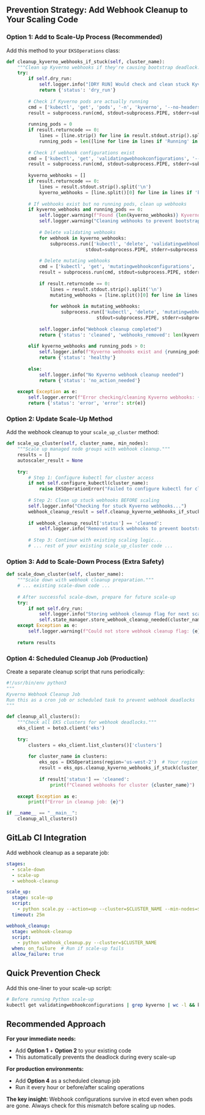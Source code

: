 ## **Prevention Strategy: Add Webhook Cleanup to Your Scaling Code**

### **Option 1: Add to Scale-Up Process (Recommended)**

Add this method to your `EKSOperations` class:

```python
def cleanup_kyverno_webhooks_if_stuck(self, cluster_name):
    """Clean up Kyverno webhooks if they're causing bootstrap deadlock."""
    try:
        if self.dry_run:
            self.logger.info("[DRY RUN] Would check and clean stuck Kyverno webhooks")
            return {'status': 'dry_run'}
        
        # Check if Kyverno pods are actually running
        cmd = ['kubectl', 'get', 'pods', '-n', 'kyverno', '--no-headers']
        result = subprocess.run(cmd, stdout=subprocess.PIPE, stderr=subprocess.PIPE, universal_newlines=True)
        
        running_pods = 0
        if result.returncode == 0:
            lines = [line.strip() for line in result.stdout.strip().split('\n') if line.strip()]
            running_pods = len([line for line in lines if 'Running' in line])
        
        # Check if webhook configurations exist
        cmd = ['kubectl', 'get', 'validatingwebhookconfigurations', '--no-headers']
        result = subprocess.run(cmd, stdout=subprocess.PIPE, stderr=subprocess.PIPE, universal_newlines=True)
        
        kyverno_webhooks = []
        if result.returncode == 0:
            lines = result.stdout.strip().split('\n')
            kyverno_webhooks = [line.split()[0] for line in lines if 'kyverno' in line.lower()]
        
        # If webhooks exist but no running pods, clean up webhooks
        if kyverno_webhooks and running_pods == 0:
            self.logger.warning(f"Found {len(kyverno_webhooks)} Kyverno webhooks but {running_pods} running pods")
            self.logger.warning("Cleaning webhooks to prevent bootstrap deadlock")
            
            # Delete validating webhooks
            for webhook in kyverno_webhooks:
                subprocess.run(['kubectl', 'delete', 'validatingwebhookconfigurations', webhook, '--ignore-not-found=true'],
                             stdout=subprocess.PIPE, stderr=subprocess.PIPE, universal_newlines=True)
            
            # Delete mutating webhooks
            cmd = ['kubectl', 'get', 'mutatingwebhookconfigurations', '--no-headers']
            result = subprocess.run(cmd, stdout=subprocess.PIPE, stderr=subprocess.PIPE, universal_newlines=True)
            
            if result.returncode == 0:
                lines = result.stdout.strip().split('\n')
                mutating_webhooks = [line.split()[0] for line in lines if 'kyverno' in line.lower()]
                
                for webhook in mutating_webhooks:
                    subprocess.run(['kubectl', 'delete', 'mutatingwebhookconfigurations', webhook, '--ignore-not-found=true'],
                                 stdout=subprocess.PIPE, stderr=subprocess.PIPE, universal_newlines=True)
            
            self.logger.info("Webhook cleanup completed")
            return {'status': 'cleaned', 'webhooks_removed': len(kyverno_webhooks)}
        
        elif kyverno_webhooks and running_pods > 0:
            self.logger.info(f"Kyverno webhooks exist and {running_pods} pods are running - no cleanup needed")
            return {'status': 'healthy'}
        
        else:
            self.logger.info("No Kyverno webhook cleanup needed")
            return {'status': 'no_action_needed'}
            
    except Exception as e:
        self.logger.error(f"Error checking/cleaning Kyverno webhooks: {str(e)}")
        return {'status': 'error', 'error': str(e)}
```

### **Option 2: Update Scale-Up Method**

Add the webhook cleanup to your `scale_up_cluster` method:

```python
def scale_up_cluster(self, cluster_name, min_nodes):
    """Scale up managed node groups with webhook cleanup."""
    results = []
    autoscaler_result = None
    
    try:
        # Step 1: Configure kubectl for cluster access
        if not self.configure_kubectl(cluster_name):
            raise EKSOperationError("Failed to configure kubectl for cluster access")
        
        # Step 2: Clean up stuck webhooks BEFORE scaling
        self.logger.info("Checking for stuck Kyverno webhooks...")
        webhook_cleanup_result = self.cleanup_kyverno_webhooks_if_stuck(cluster_name)
        
        if webhook_cleanup_result['status'] == 'cleaned':
            self.logger.info("Removed stuck webhooks to prevent bootstrap deadlock")
        
        # Step 3: Continue with existing scaling logic...
        # ... rest of your existing scale_up_cluster code ...
```

### **Option 3: Add to Scale-Down Process (Extra Safety)**

```python
def scale_down_cluster(self, cluster_name):
    """Scale down with webhook cleanup preparation."""
    # ... existing scale-down code ...
    
    # After successful scale-down, prepare for future scale-up
    try:
        if not self.dry_run:
            self.logger.info("Storing webhook cleanup flag for next scale-up")
            self.state_manager.store_webhook_cleanup_needed(cluster_name, True)
    except Exception as e:
        self.logger.warning(f"Could not store webhook cleanup flag: {e}")
    
    return results
```

### **Option 4: Scheduled Cleanup Job (Production)**

Create a separate cleanup script that runs periodically:

```python
#!/usr/bin/env python3
"""
Kyverno Webhook Cleanup Job
Run this as a cron job or scheduled task to prevent webhook deadlocks
"""

def cleanup_all_clusters():
    """Check all EKS clusters for webhook deadlocks."""
    eks_client = boto3.client('eks')
    
    try:
        clusters = eks_client.list_clusters()['clusters']
        
        for cluster_name in clusters:
            eks_ops = EKSOperations(region='us-west-2')  # Your region
            result = eks_ops.cleanup_kyverno_webhooks_if_stuck(cluster_name)
            
            if result['status'] == 'cleaned':
                print(f"Cleaned webhooks for cluster {cluster_name}")
                
    except Exception as e:
        print(f"Error in cleanup job: {e}")

if __name__ == "__main__":
    cleanup_all_clusters()
```

## **GitLab CI Integration**

Add webhook cleanup as a separate job:

```yaml
stages:
  - scale-down
  - scale-up
  - webhook-cleanup

scale_up:
  stage: scale-up
  script:
    - python scale.py --action=up --cluster=$CLUSTER_NAME --min-nodes=$MIN_NODES
  timeout: 25m

webhook_cleanup:
  stage: webhook-cleanup
  script:
    - python webhook_cleanup.py --cluster=$CLUSTER_NAME
  when: on_failure  # Run if scale-up fails
  allow_failure: true
```

## **Quick Prevention Check**

Add this one-liner to your scale-up script:

```bash
# Before running Python scale-up
kubectl get validatingwebhookconfigurations | grep kyverno | wc -l && kubectl get pods -n kyverno --no-headers | grep Running | wc -l || echo "Potential webhook deadlock - run cleanup"
```

## **Recommended Approach**

**For your immediate needs:**
- Add **Option 1** + **Option 2** to your existing code
- This automatically prevents the deadlock during every scale-up

**For production environments:**
- Add **Option 4** as a scheduled cleanup job
- Run it every hour or before/after scaling operations

**The key insight:** Webhook configurations survive in etcd even when pods are gone. Always check for this mismatch before scaling up nodes.​​​​​​​​​​​​​​​​